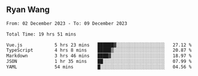 ## Ryan Wang

<!--START_SECTION:waka-->

```txt
From: 02 December 2023 - To: 09 December 2023

Total Time: 19 hrs 51 mins

Vue.js            5 hrs 23 mins   ██████▓░░░░░░░░░░░░░░░░░░   27.12 %
TypeScript        4 hrs 8 mins    █████▒░░░░░░░░░░░░░░░░░░░   20.87 %
Markdown          3 hrs 46 mins   ████▓░░░░░░░░░░░░░░░░░░░░   18.97 %
JSON              1 hr 35 mins    ██░░░░░░░░░░░░░░░░░░░░░░░   07.99 %
YAML              54 mins         █░░░░░░░░░░░░░░░░░░░░░░░░   04.56 %
```

<!--END_SECTION:waka-->
